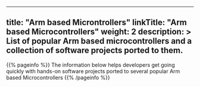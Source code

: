 
---
title: "Arm based Microntrollers" 
linkTitle: "Arm based Microcontrollers"
weight: 2
description: >
    List of popular Arm based microcontrollers and a collection of software projects ported to them.
---

{{% pageinfo %}}
The information below helps developers get going quickly with hands-on software projects ported to several popular Arm based Microcontrollers
{{% /pageinfo %}}


